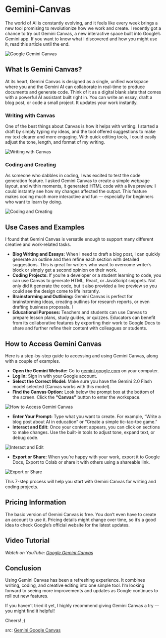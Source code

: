 # Gemini-Canvas


The world of AI is constantly evolving, and it feels like every week brings a new tool promising to revolutionize how we work and create. I recently got a chance to try out Gemini Canvas, a new interactive space built into Google’s Gemini app. If you want to know what I discovered and how you might use it, read this article until the end.

![Google Gemini Canvas](https://miro.medium.com/v2/resize:fit:700/0*OS4PETrJMEEyYiLU.png)



## What Is Gemini Canvas?

At its heart, Gemini Canvas is designed as a single, unified workspace where you and the Gemini AI can collaborate in real-time to produce documents and generate code. Think of it as a digital blank slate that comes with a powerful AI assistant built right in. You can write an essay, draft a blog post, or code a small project. It updates your work instantly.

### Writing with Canvas

One of the best things about Canvas is how it helps with writing. I started a draft by simply typing my ideas, and the tool offered suggestions to make my text clearer and more engaging. With quick editing tools, I could easily adjust the tone, length, and format of my writing.

![Writing with Canvas](https://miro.medium.com/v2/resize:fit:700/0*JIqJyY5bgghFaU2I.png)

### Coding and Creating

As someone who dabbles in coding, I was excited to test the code generation feature. I asked Gemini Canvas to create a simple webpage layout, and within moments, it generated HTML code with a live preview. I could instantly see how my changes affected the output. This feature makes coding much more interactive and fun — especially for beginners who want to learn by doing.

![Coding and Creating](https://miro.medium.com/v2/resize:fit:700/0*ORw2D5E0ciGfv0O2.png)



## Use Cases and Examples

I found that Gemini Canvas is versatile enough to support many different creative and work-related tasks.

- **Blog Writing and Essays:** When I need to draft a blog post, I can quickly generate an outline and then refine each section with detailed suggestions. This is great for writers who want to overcome writer’s block or simply get a second opinion on their work.
- **Coding Projects:** If you’re a developer or a student learning to code, you can use Canvas to generate HTML, React, or JavaScript snippets. Not only did it generate the code, but it also provided a live preview so you could see the design come to life instantly.
- **Brainstorming and Outlining:** Gemini Canvas is perfect for brainstorming ideas, creating outlines for research reports, or even drafting business proposals. I
- **Educational Purposes:** Teachers and students can use Canvas to prepare lesson plans, study guides, or quizzes. Educators can benefit from its collaborative features by exporting their work to Google Docs to share and further refine their content with colleagues or students.

## How to Access Gemini Canvas

Here is a step-by-step guide to accessing and using Gemini Canvas, along with a couple of examples.

- **Open the Gemini Website:** Go to [gemini.google.com](http://gemini.google.com/) on your computer.
- **Log In:** Sign in with your Google account.
- **Select the Correct Model:** Make sure you have the Gemini 2.0 Flash model selected (Canvas works with this model).
- **Find the Canvas Option:** Look below the prompt box at the bottom of the screen. Click the **“Canvas”** button to enter the workspace.

![How to Access Gemini Canvas](https://miro.medium.com/v2/resize:fit:700/0*25Tc_NLwdKHYWf1O.png)



- **Enter Your Prompt:** Type what you want to create. For example, “Write a blog post about AI in education” or “Create a simple tic-tac-toe game.”
- **Interact and Edit:** Once your content appears, you can click on sections to make changes. Use the built-in tools to adjust tone, expand text, or debug code.

![Interact and Edit](https://miro.medium.com/v2/resize:fit:700/0*Dq2NKLUIgTz-Ozeo.png)

- **Export or Share:** When you’re happy with your work, export it to Google Docs, Export to Colab or share it with others using a shareable link.

![Export or Share](https://miro.medium.com/v2/resize:fit:700/0*fRAj2EIdicv7r-OM.png)



This 7-step process will help you start with Gemini Canvas for writing and coding projects.

## Pricing Information

The basic version of Gemini Canvas is free. You don’t even have to create an account to use it. Pricing details might change over time, so it’s a good idea to check Google’s official website for the latest updates.

## Video Tutorial


_Watch on YouTube:_ [_Google Gemini Canvas_](https://youtu.be/_IOJ4ir1v28?si=Ga0ds988N4GUvxm_)

## Conclusion

Using Gemini Canvas has been a refreshing experience. It combines writing, coding, and creative editing into one simple tool. I’m looking forward to seeing more improvements and updates as Google continues to roll out new features.

If you haven’t tried it yet, I highly recommend giving Gemini Canvas a try — you might find it helpful!

Cheers! ;)

src: [Gemini Google Canvas](https://proflead.dev/posts/google-gemini-canvas/)
